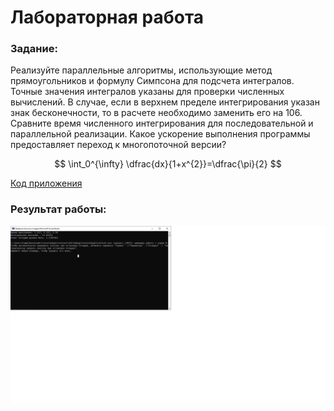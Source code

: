 # Лабораторная работа

### Задание:

Реализуйте параллельные алгоритмы, использующие метод прямоугольников и формулу Симпсона для подсчета интегралов. Точные значения интегралов указаны для проверки численных вычислений. В случае, если в верхнем пределе интегрирования указан знак бесконечности, то в расчете необходимо заменить его на 106. 
Сравните время численного интегрирования для последовательной и параллельной реализации. Какое ускорение выполнения программы предоставляет переход к многопоточной версии?

$$
\int_0^{\infty} \dfrac{dx}{1+x^{2}}=\dfrac{\pi}{2}
$$

[Код приложения](main.cpp)

### Результат работы:

![Результат работы](result.png)